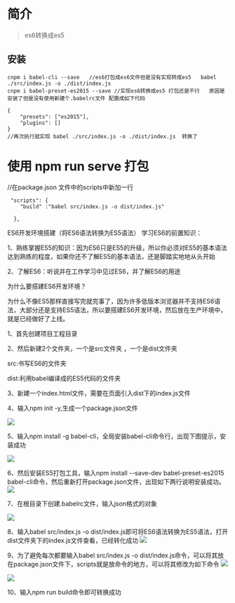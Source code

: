 # 简介

> es6转换成es5

## 安装
```
cnpm i babel-cli --save   //es6打包成es6文件但是没有实现转成es5   babel ./src/index.js -o ./dist/index.js
cnpm i babel-preset-es2015 --save //实现es6转换成es5 打包还是不行   原因是安装了但是没有使用新建个.babelrc文件 配置成如下代码

{
    "presets": ["es2015"],
    "plugins": []
}
//再次执行就实现 babel ./src/index.js -o ./dist/index.js  转换了
```



#  使用 npm run serve 打包

//在package.json 文件中的scripts中新加一行 
```
 "scripts": {
    "build" :"babel src/index.js -o dist/index.js"

  },
```


ES6开发环境搭建（将ES6语法转换为ES5语法）
学习ES6的前置知识：

1、熟练掌握ES5的知识：因为ES6只是ES5的升级，所以你必须对ES5的基本语法达到熟练的程度，如果你还不了解ES5的基本语法，还是脚踏实地地从头开始

2、了解ES6：听说并在工作学习中见过ES6，并了解ES6的用途

 

为什么要搭建ES6开发环境？

为什么不像ES5那样直接写完就完事了，因为许多低版本浏览器并不支持ES6语法，大部分还是支持ES5语法，所以要搭建ES6开发环境，然后放在生产环境中，就是已经做好了上线。

 

1、首先创建项目工程目录

2、然后新建2个文件夹，一个是src文件夹 ，一个是dist文件夹

src:书写ES6的文件夹

dist:利用babel编译成的ES5代码的文件夹

3、新建一个index.html文件，需要在页面引入dist下的index.js文件

4、输入npm init -y,生成一个package.json文件

![](https://upload-images.jianshu.io/upload_images/12693563-94cdf6c0eabf4bf3.png?imageMogr2/auto-orient/strip%7CimageView2/2/w/1240)

5、输入npm install -g babel-cli，全局安装babel-cli命令行，出现下图提示，安装成功

![](https://upload-images.jianshu.io/upload_images/12693563-08711fa992a0dba3.png?imageMogr2/auto-orient/strip%7CimageView2/2/w/1240)

6、然后安装ES5打包工具，输入npm install --save-dev babel-preset-es2015 babel-cli命令，然后重新打开package.json文件，出现如下两行说明安装成功。
![](https://upload-images.jianshu.io/upload_images/12693563-5b411bc9d72f0fd2.png?imageMogr2/auto-orient/strip%7CimageView2/2/w/1240)


7、在根目录下创建.babelrc文件，输入json格式的对象

![](https://upload-images.jianshu.io/upload_images/12693563-162709398c06815d.png?imageMogr2/auto-orient/strip%7CimageView2/2/w/1240)

8、输入babel src/index.js -o dist/index.js即可将ES6语法转换为ES5语法，打开dist文件夹下的index.js文件查看，已经转化成功
![](https://upload-images.jianshu.io/upload_images/12693563-659b09f99ef75d99.png?imageMogr2/auto-orient/strip%7CimageView2/2/w/1240)


9、为了避免每次都要输入babel src/index.js -o dist/index.js命令，可以将其放在package.json文件下，scripts就是放命令的地方，可以将其修改为如下命令
![](https://upload-images.jianshu.io/upload_images/12693563-ff6419ce594b5243.png?imageMogr2/auto-orient/strip%7CimageView2/2/w/1240)

![](https://upload-images.jianshu.io/upload_images/12693563-10c10b6e2796d50c.png?imageMogr2/auto-orient/strip%7CimageView2/2/w/1240)


10、输入npm run build命令即可转换成功